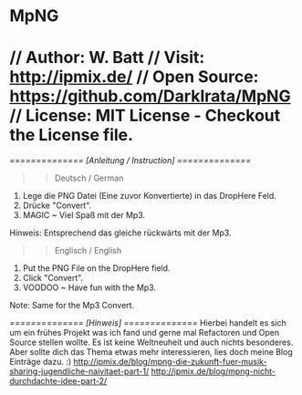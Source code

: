 # MpNG
// Author: W. Batt
// Visit: http://ipmix.de/
// Open Source: https://github.com/DarkIrata/MpNG
// License: MIT License - Checkout the License file.
======================================

*============== [Anleitung / Instruction] ==============*
>> Deutsch / German
  1. Lege die PNG Datei (Eine zuvor Konvertierte) in das DropHere Feld.
  2. Drücke "Convert".
  3. MAGIC ~ Viel Spaß mit der Mp3.
  
Hinweis: Entsprechend das gleiche rückwärts mit der Mp3.

>> Englisch / English
  1. Put the PNG File on the DropHere field.
  2. Click "Convert".
  3. VOODOO ~ Have fun with the Mp3. 
  
Note: Same for the Mp3 Convert.


*============== [Hinweis] ==============*
Hierbei handelt es sich um ein frühes Projekt was ich fand und gerne mal Refactoren und Open Source stellen wollte.
Es ist keine Weltneuheit und auch nichts besonderes. Aber sollte dich das Thema etwas mehr interessieren, lies doch
meine Blog Einträge dazu. :)
http://ipmix.de/blog/mpng-die-zukunft-fuer-musik-sharing-jugendliche-naivitaet-part-1/ 
http://ipmix.de/blog/mpng-nicht-durchdachte-idee-part-2/
